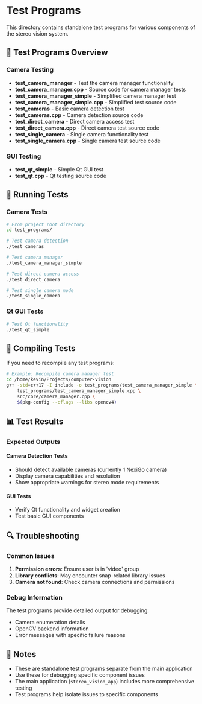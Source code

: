 # Test Programs

This directory contains standalone test programs for various components of the stereo vision system.

## 📁 Test Programs Overview

### Camera Testing
- **test_camera_manager** - Test the camera manager functionality
- **test_camera_manager.cpp** - Source code for camera manager tests
- **test_camera_manager_simple** - Simplified camera manager test
- **test_camera_manager_simple.cpp** - Simplified test source code
- **test_cameras** - Basic camera detection test
- **test_cameras.cpp** - Camera detection source code
- **test_direct_camera** - Direct camera access test
- **test_direct_camera.cpp** - Direct camera test source code
- **test_single_camera** - Single camera functionality test
- **test_single_camera.cpp** - Single camera test source code

### GUI Testing
- **test_qt_simple** - Simple Qt GUI test
- **test_qt.cpp** - Qt testing source code

## 🧪 Running Tests

### Camera Tests
```bash
# From project root directory
cd test_programs/

# Test camera detection
./test_cameras

# Test camera manager
./test_camera_manager_simple

# Test direct camera access
./test_direct_camera

# Test single camera mode
./test_single_camera
```

### Qt GUI Tests
```bash
# Test Qt functionality
./test_qt_simple
```

## 🔨 Compiling Tests

If you need to recompile any test programs:

```bash
# Example: Recompile camera manager test
cd /home/kevin/Projects/computer-vision
g++ -std=c++17 -I include -o test_programs/test_camera_manager_simple \
    test_programs/test_camera_manager_simple.cpp \
    src/core/camera_manager.cpp \
    $(pkg-config --cflags --libs opencv4)
```

## 📊 Test Results

### Expected Outputs

#### Camera Detection Tests
- Should detect available cameras (currently 1 NexiGo camera)
- Display camera capabilities and resolution
- Show appropriate warnings for stereo mode requirements

#### GUI Tests
- Verify Qt functionality and widget creation
- Test basic GUI components

## 🔍 Troubleshooting

### Common Issues
1. **Permission errors**: Ensure user is in 'video' group
2. **Library conflicts**: May encounter snap-related library issues
3. **Camera not found**: Check camera connections and permissions

### Debug Information
The test programs provide detailed output for debugging:
- Camera enumeration details
- OpenCV backend information
- Error messages with specific failure reasons

## 📝 Notes

- These are standalone test programs separate from the main application
- Use these for debugging specific component issues
- The main application (`stereo_vision_app`) includes more comprehensive testing
- Test programs help isolate issues to specific components
